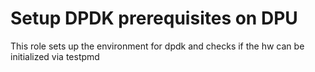 # Setup DPDK prerequisites on DPU
This role sets up the environment for dpdk and checks if the hw can be initialized via testpmd
